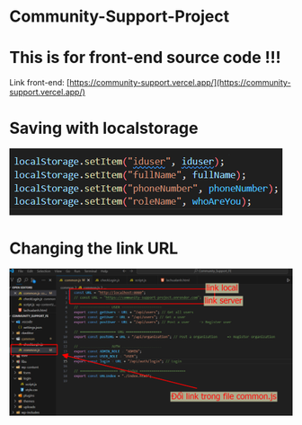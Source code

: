 # Community-Support-Project

# This is for front-end source code !!!

Link front-end: [https://community-support.vercel.app/](https://community-support.vercel.app/)

# Saving with localstorage

![alt text](image.png)

# Changing the link URL

![alt text](image-1.png)
